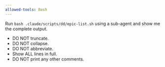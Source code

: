 ```yaml
---
allowed-tools: Bash
---
```


Run `bash .claude/scripts/dd/epic-list.sh` using a sub-agent and show me the complete output.

- DO NOT truncate.
- DO NOT collapse.
- DO NOT abbreviate.
- Show ALL lines in full.
- DO NOT print any other comments.

